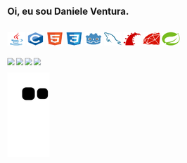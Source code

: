 ## Oi, eu sou Daniele Ventura.

<!--Sou estagiária Back-End na Buzzmonitor utilizando Java, servlet e ElasticSearch. Atualmente venho estudando para ter uma base de conhecimento em Front-End e Mobile.-->

<div style="display: inline_block"><br>
  <img align="center" alt="Dani-Java" height="30" width="40" src="https://github.com/devicons/devicon/blob/master/icons/java/java-original.svg">
  <img align="center" alt="Dani-C" height="30" width="40" src="https://github.com/devicons/devicon/blob/master/icons/c/c-original.svg">
  <img align="center" alt="Dani-HTML" height="30" width="40" src="https://raw.githubusercontent.com/devicons/devicon/master/icons/html5/html5-original.svg">
  <img align="center" alt="Dani-CSS" height="30" width="40" src="https://raw.githubusercontent.com/devicons/devicon/master/icons/css3/css3-original.svg">
  <img align="center" alt="Dani-Godot" height="30" width="40" src="https://github.com/devicons/devicon/blob/master/icons/godot/godot-original.svg">
  <img align="center" alt="Dani-Mysql" height="30" width="40" src="https://github.com/devicons/devicon/blob/master/icons/mysql/mysql-original.svg">
  <img align="center" alt="Dani-Mysql" height="30" width="40" src="https://github.com/devicons/devicon/blob/master/icons/rails/rails-plain.svg">
  <img align="center" alt="Dani-Mysql" height="30" width="40" src="https://github.com/devicons/devicon/blob/master/icons/ruby/ruby-plain.svg">
  <img align="center" alt="Dani-Mysql" height="30" width="40" src="https://github.com/devicons/devicon/blob/master/icons/spring/spring-original.svg">
</div>
  
  ##
 
<div> 
  <a href="https://www.linkedin.com/in/daniele-ventura-83b66410b/" target="_blank"><img src="https://img.shields.io/badge/-LinkedIn-%230077B5?style=for-the-badge&logo=linkedin&logoColor=white" target="_blank"></a> 
  <a href="https://www.instagram.com/danieleventuraa/" target="_blank"><img src="https://img.shields.io/badge/-Instagram-%23E4405F?style=for-the-badge&logo=instagram&logoColor=white" target="_blank"></a>
  <a href = "mailto:danieleuepb@hotmail.com"><img src="https://img.shields.io/badge/Microsoft_Outlook-0078D4?style=for-the-badge&logo=microsoft-outlook&logoColor=white" target="_blank"></a>
 <a href = "mailto:daniele.batista@aluno.uepb.edu.br
"><img src="https://img.shields.io/badge/-Gmail-%23333?style=for-the-badge&logo=gmail&logoColor=white" target="_blank"></a>
 
  ![Snake animation](https://github.com/Danieleventura/Danieleventura/blob/output/github-contribution-grid-snake.svg)
 
</div>
